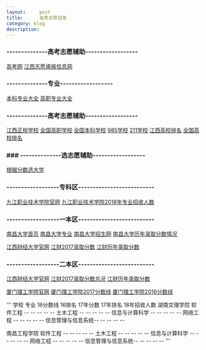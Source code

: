 ```yaml
---
layout:     post
title:      高考志愿信息
category: blog
description: 
---
```



### --------------高考志愿辅助------------------
[高考网](http://www.gaokaopai.com/)
[江西志愿填报信息网](http://gaokao.eol.cn/jiang_xi/)
### --------------专业------------------
[本科专业大全](https://gkcx.eol.cn/soudaxue/queryspecialty.html?&zytype=&page=1)
[高职专业大全](https://gkcx.eol.cn/schoolhtm/specialty/10033/list.htm)
### --------------高考志愿辅助------------------
[江西正规学校](http://gaokao.eol.cn/jiang_xi/dongtai/201706/t20170615_1528941.shtml)
[全国高职学校](https://gkcx.eol.cn/soudaxue/queryschool.html?&argschtype=%E9%AB%98%E8%81%8C%E9%AB%98%E4%B8%93)
[全国本科学校](https://gkcx.eol.cn/soudaxue/queryschool.html?&argschtype=%E6%99%AE%E9%80%9A%E6%9C%AC%E7%A7%91)
[985学校](https://gkcx.eol.cn/soudaxue/queryschool.html?&argschtype=%E6%99%AE%E9%80%9A%E6%9C%AC%E7%A7%91&schoolflag=985%E5%B7%A5%E7%A8%8B)
[211学校](https://gkcx.eol.cn/soudaxue/queryschool.html?&argschtype=%E6%99%AE%E9%80%9A%E6%9C%AC%E7%A7%91&schoolflag=211%E5%B7%A5%E7%A8%8B)
[江西高校排名](http://www.gaokaopai.com/paihang-otype-2.html?f=1&ly=bd&city=%E6%B1%9F%E8%A5%BF&cate=&batch_type=)
[全国高校排名](http://www.gaokaopai.com/paihang-otype-3.html)

### ### --------------选志愿辅助------------------
[根据分数选大学](https://gkcx.eol.cn/soudaxue/queryschoolgufen.html)


### ------------------专科区--------------------------
[九江职业技术学院官网](http://www.jvtc.jx.cn/)
[九江职业技术学院2018年专业招收人数](http://zsw.jvtc.jx.cn/info/1080/2191.htm)



### ------------------一本区--------------------------
[南昌大学首页](http://www.ncu.edu.cn/)
[南昌大学专业](http://www.ncu.edu.cn/xyyxk/zysz.html)
[南昌大学招生网](http://zjc.ncu.edu.cn/zs/)
[南昌大学历年录取分数情况](https://gkcx.eol.cn/schoolhtm/schoolAreaPoint/108/10015/10035/10036.htm)

[江西财经大学官网](http://www.jxufe.edu.cn/)
[江财2017录取分数](http://zsjy.jxufe.edu.cn/web/articleDetail.html?sectionId=82&articleId=441)
[江财历年录取分数](http://zsjy.jxufe.edu.cn/web/majorScore.html)

### ------------------二本区--------------------------
[江西财经大学官网](http://www.jxufe.edu.cn/)
[江财2017录取分数总况](http://zsjy.jxufe.edu.cn/web/articleDetail.html?sectionId=82&articleId=441)
[江财历年录取分数](http://zsjy.jxufe.edu.cn/web/majorScore.html)

[厦门理工学院官网](https://www.xmut.edu.cn/)
[厦门理工学院2017分数线](http://zsb.xmut.edu.cn/bkzn/lnfsx/2017fsx/2017jiangxi.htm)
[厦门理工学院2016分数线](http://zsb.xmut.edu.cn/bkzn/lnfsx/2016fsx/2016jiangxi.htm)

'''
学校          专业          16分数线   16排名  17年分数   17年排名  18年招收人数
湖南文理学院   软件工程      --         --      --        --        --
              土木工程      --         --      --        --        --
              信息与计算科学 --         --      --        --        --
              网络工程        --         --      --        --        --
              信息管理与信息系统--         --      --        --        --
              
南昌工程学院  软件工程      --         --      --        --        --
              土木工程      --         --      --        --        --
              信息与计算科学 --         --      --        --        --
              网络工程        --         --      --        --        --
              信息管理与信息系统--         --      --        --        --
'''
